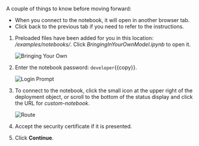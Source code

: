 A couple of things to know before moving forward:

- When you connect to the notebook, it will open in another browser tab.
- Click back to the previous tab if you need to refer to the instructions.

1. Preloaded files have been added for you in this location: _/examples/notebooks/_. Click _BringingInYourOwnModel.ipynb_ to open it.

   ![Bringing Your Own](./cortex-certifai-notebook/assets/02-bringing-your-own.png)

2. Enter the notebook password: ``developer``{{copy}}.

   ![Login Prompt](./cortex-certifai-notebook/assets/02-notebook-login-prompt.png)

3. To connect to the notebook, click the small icon at the upper right of the deployment object, or scroll to the bottom of the status display and click the URL for _custom-notebook_.

   ![Route](./cortex-certifai-notebook/assets/02-route-to-notebook.png)

4. Accept the security certificate if it is presented.

5. Click **Continue**.
